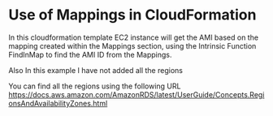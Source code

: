 # Use of Mappings in CloudFormation

In this cloudformation template EC2 instance will get the AMI based on the mapping created within the Mappings section, using the Intrinsic Function FindInMap to find the AMI ID from the Mappings.

Also In this example I have not added all the regions

You can find all the regions using the following URL
https://docs.aws.amazon.com/AmazonRDS/latest/UserGuide/Concepts.RegionsAndAvailabilityZones.html
